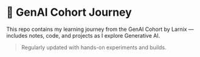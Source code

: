 # 🧠 GenAI Cohort Journey

This repo contains my learning journey from the GenAI Cohort by Larnix — includes notes, code, and projects as I explore Generative AI.

> Regularly updated with hands-on experiments and builds.
